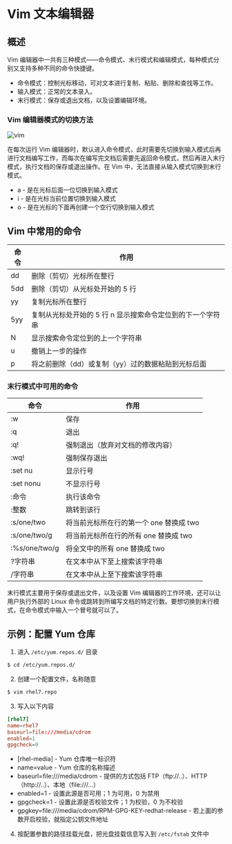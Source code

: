 # Vim 文本编辑器

## 概述

Vim 编辑器中一共有三种模式——命令模式、末行模式和编辑模式，每种模式分别又支持多种不同的命令快捷键。

- 命令模式：控制光标移动，可对文本进行复制、粘贴、删除和查找等工作。
- 输入模式：正常的文本录入。
- 末行模式：保存或退出文档，以及设置编辑环境。

### Vim 编辑器模式的切换方法

![vim](../插图/vim-modes.png)

在每次运行 Vim 编辑器时，默认进入命令模式，此时需要先切换到输入模式后再进行文档编写工作，而每次在编写完文档后需要先返回命令模式，然后再进入末行模式，执行文档的保存或退出操作。在 Vim 中，无法直接从输入模式切换到末行模式。

- a - 是在光标后面一位切换到输入模式
- i - 是在光标当前位置切换到输入模式
- o - 是在光标的下面再创建一个空行切换到输入模式

## Vim 中常用的命令

| 命令 | 作用 |
| --------- | --------- |
| dd | 删除（剪切）光标所在整行 |
| 5dd | 删除（剪切）从光标处开始的 5 行 |
| yy | 复制光标所在整行 |
| 5yy | 复制从光标处开始的 5 行 n 显示搜索命令定位到的下一个字符串 |
| N | 显示搜索命令定位到的上一个字符串 |
| u | 撤销上一步的操作 |
| p | 将之前删除（dd）或复制（yy）过的数据粘贴到光标后面 |

### 末行模式中可用的命令

| 命令 | 作用 |
| --------- | --------- |
| :w | 保存 |
| :q | 退出 |
| :q! | 强制退出（放弃对文档的修改内容） |
| :wq! | 强制保存退出 |
| :set nu | 显示行号 |
| :set nonu | 不显示行号 |
| :命令 | 执行该命令 |
| :整数 | 跳转到该行 |
| :s/one/two | 将当前光标所在行的第一个 one 替换成 two |
| :s/one/two/g | 将当前光标所在行的所有 one 替换成 two |
| :%s/one/two/g | 将全文中的所有 one 替换成 two |
| ?字符串 | 在文本中从下至上搜索该字符串 |
| /字符串 | 在文本中从上至下搜索该字符串 |

末行模式主要用于保存或退出文件，以及设置 Vim 编辑器的工作环境，还可以让用户执行外部的 Linux 命令或跳转到所编写文档的特定行数。要想切换到末行模式，在命令模式中输入一个冒号就可以了。

## 示例：配置 Yum 仓库

1. 进入 `/etc/yum.repos.d/` 目录

```bash
$ cd /etc/yum.repos.d/
```

2. 创建一个配置文件，名称随意

```bash
$ vim rhel7.repo
```

3. 写入以下内容

```conf
[rhel7]
name=rhel7
baseurl=file:///media/cdrom
enabled=1
gpgcheck=0
```

- [rhel-media] - Yum 仓库唯一标识符
- name=value - Yum 仓库的名称描述
- baseurl=file:///media/cdrom - 提供的方式包括 FTP（ftp://..）、HTTP（http://..）、本地（file:///...）
- enabled=1 - 设置此源是否可用；1 为可用，0 为禁用
- gpgcheck=1 - 设置此源是否校验文件；1 为校验，0 为不校验
- gpgkey=file:///media/cdrom/RPM-GPG-KEY-redhat-release - 若上面的参数开启校验，就指定公钥文件地址

4. 按配置参数的路径挂载光盘，把光盘挂载信息写入到 `/etc/fstab` 文件中
